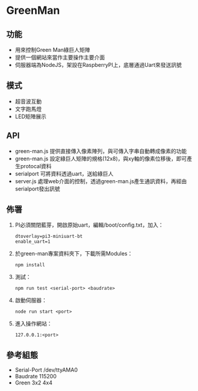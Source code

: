 # GreenMan

## 功能
- 用來控制Green Man綠巨人矩陣
- 提供一個網站來當作主要操作主要介面
- 伺服器端為NodeJS，架設在RaspberryPI上，底層通過Uart來發送訊號

## 模式
- 超音波互動
- 文字跑馬燈
- LED矩陣展示

## API
- green-man.js 提供直接傳入像素陣列，與可傳入字串自動轉成像素的功能
- green-man.js 設定綠巨人矩陣的規格(12x8)，與xy軸的像素位移後，即可產生protocal資料
- serialport 可將資料透過uart，送給綠巨人
- server.js 處理web介面的控制，透過green-man.js產生通訊資料，再經由serialport發出訊號

## 佈署
1. PI必須關閉藍芽，開啟原始uart，編輯/boot/config.txt，加入：
	
	```
	dtoverlay=pi3-miniuart-bt
	enable_uart=1
	```

2. 於green-man專案資料夾下，下載所需Modules：
	
	```
	npm install
	```

3. 測試：

	```
	npm run test <serial-port> <baudrate>
	```

4. 啟動伺服器：

	```
	node run start <port>
	```

5. 進入操作網站：
	
	```
	127.0.0.1:<port>
	```
	
## 參考組態
- Serial-Port /dev/ttyAMA0
- Baudrate 115200
- Green 3x2 4x4